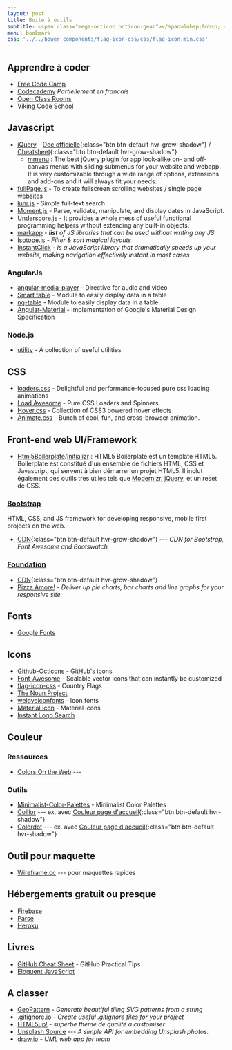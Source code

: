 ```yaml
---
layout: post
title: Boite à outils
subtitle: <span class="mega-octicon octicon-gear"></span>&nbsp;&nbsp; outils, livre et library &nbsp;&nbsp;<span class="mega-octicon octicon-gear"></span>
menu: bookmark
css: '../../bower_components/flag-icon-css/css/flag-icon.min.css'
---
```

## Apprendre à coder
 - [Free Code Camp](http://www.freecodecamp.com)
 - [Codecademy](https://www.codecademy.com/learn) *Partiellement en francais*
 - [Open Class Rooms](https://openclassrooms.com/) <span class="flag-icon flag-icon-fr"></span>
 - [Viking Code School](https://www.vikingcodeschool.com/prep)


## Javascript
- [jQuery](https://jquery.com/) - [Doc officielle](https://learn.jquery.com/){:class="btn btn-default hvr-grow-shadow"} / [Cheatsheet](http://oscarotero.com/jquery/){:class="btn btn-default hvr-grow-shadow"}
    + [mmenu](http://mmenu.frebsite.nl/) : The best jQuery plugin for app look-alike on- and off-canvas menus with sliding submenus for your website and webapp. It is very customizable through a wide range of options, extensions and add-ons and it will always fit your needs.
- [fullPage.js](http://alvarotrigo.com/fullPage/) - To create fullscreen scrolling websites / single page websites
- [lunr.js](http://lunrjs.com/) - Simple full-text search
- [Moment.js](http://momentjs.com/) - Parse, validate, manipulate, and display dates in JavaScript.
- [Underscore.js](http://underscorejs.org/) - It provides a whole mess of useful functional programming helpers without extending any built-in objects.
- [markapp](http://markapp.io/) - *__list__ of JS libraries that can be used without writing any JS*
- [Isotope.js](http://isotope.metafizzy.co/) - *Filter & sort magical layouts*
- [InstantClick](http://instantclick.io/) - *is a JavaScript library that dramatically speeds up your website, making navigation effectively instant in most cases*

### AngularJs
- [angular-media-player](https://github.com/colthreepv/angular-media-player) - Directive for audio and video
- [Smart table](http://lorenzofox3.github.io/smart-table-website/) - Module to easily display data in a table
- [ng-table](http://esvit.github.io/ng-table/#/) - Module to easily display data in a table
- [Angular-Material](https://material.angularjs.org/latest/) - Implementation of Google\'s Material Design Specification

### Node.js
- [utility](https://github.com/node-modules/utility) - A collection of useful utilities

## CSS
- [loaders.css](https://connoratherton.com/loaders) - Delightful and performance-focused pure css loading animations
- [Load Awesome](http://github.danielcardoso.net/load-awesome/animations.html) - Pure CSS Loaders and Spinners 
- [Hover.css](http://ianlunn.github.io/Hover/) - Collection of CSS3 powered hover effects
- [Animate.css](https://github.com/daneden/animate.css) - Bunch of cool, fun, and cross-browser animation. 

## Front-end web UI/Framework
- [Html5Boilerplate](https://html5boilerplate.com/)/[Initializr](www.initializr.com) : HTML5 Boilerplate est un template HTML5. Boilerplate est constitué d\'un ensemble de fichiers HTML, CSS et Javascript, qui servent à bien démarrer un projet HTML5. Il inclut également des outils très utiles tels que [Modernizr](http://modernizr.com/), [jQuery](https://jquery.com/), et un reset de CSS.

### [Bootstrap](http://getbootstrap.com/) 
HTML, CSS, and JS framework for developing responsive, mobile first projects on the web.
- [CDN](https://www.bootstrapcdn.com/){:class="btn btn-default hvr-grow-shadow"} --- *CDN for Bootstrap, Font Awesome and Bootswatch*

### [Foundation](http://foundation.zurb.com/frameworks-docs.html) 
- [CDN](https://www.foundationcdn.com/){:class="btn btn-default hvr-grow-shadow"}
- [Pizza Amore!](http://zurb.com/playground/pizza-amore-charts-and-graphs) - *Deliver up pie charts, bar charts and line graphs for your responsive site.*

## Fonts
- [Google Fonts](https://www.google.com/fonts)

## Icons
- [Github-Octicons](https://octicons.github.com/) - GitHub\'s icons
- [Font-Awesome](https://fortawesome.github.io/Font-Awesome/) - Scalable vector icons that can instantly be customized
- [flag-icon-css](http://lipis.github.io/flag-icon-css/) - Country Flags
- [The Noun Project](https://thenounproject.com)
- [weloveiconfonts](http://weloveiconfonts.com/) - Icon fonts
- [Material Icon](https://design.google.com/icons/#ic_accessibility) - Material icons
- [Instant Logo Search](http://instantlogosearch.com/)

## Couleur

### Ressources
- [Colors On the Web](http://www.colorsontheweb.com) ---

### Outils
- [Minimalist-Color-Palettes](https://www.behance.net/gallery/32154055/Minimalist-Color-Palettes-2015) - Minimalist Color Palettes
- [Colllor](http://colllor.com) --- ex. avec [Couleur page d\'accueil](http://colllor.com/607D8B-fff){:class="btn btn-default hvr-shadow"}
- [Colordot](https://color.hailpixel.com/) --- ex. avec [Couleur page d\'accueil](https://color.hailpixel.com/#607D8B,263238,2E2E2E,4183C4,858585){:class="btn btn-default hvr-shadow"}

## Outil pour maquette
- [Wireframe.cc](https://wireframe.cc/) --- pour maquettes rapides

## Hébergements gratuit ou presque
 - [Firebase](https://www.firebase.com/pricing.html)
 - [Parse](https://parse.com/plans)
 - [Heroku](https://www.heroku.com/)

## Livres
- [GitHub Cheat Sheet](https://github.com/tiimgreen/github-cheat-sheet) - GitHub Practical Tips
- [Eloquent JavaScript](http://eloquentjavascript.net/)

## A classer
- [GeoPattern](https://jasonlong.github.io/geo_pattern/) - *Generate beautiful tiling SVG patterns from a string*
- [.gitignore.io](https://www.gitignore.io/) - *Create useful .gitignore files for your project*
- [HTML5up!](https://html5up.net/) - *superbe theme de qualité a customiser*
- [Unsplash Source](https://source.unsplash.com/) --- *A simple API for embedding Unsplash photos.*
- [draw.io](https://www.draw.io/) - *UML web app for team*
